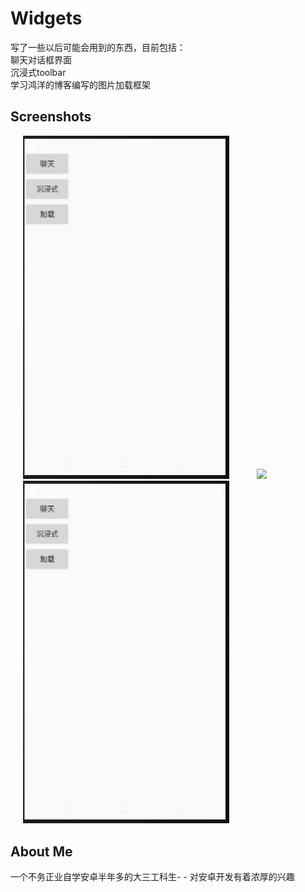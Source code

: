 # Widgets
写了一些以后可能会用到的东西，目前包括：<br>
聊天对话框界面<br>
沉浸式toolbar<br>
学习鸿洋的博客编写的图片加载框架<br>



## Screenshots
<img src="screenshots/liaotian.gif" width="330"  hspace="20">
<img src="screenshots/chenjinshi" width="330"  hspace="20">
<img src="screenshots/jiazai.gif" width="330"  hspace="20">

## About Me
一个不务正业自学安卓半年多的大三工科生- - 对安卓开发有着浓厚的兴趣


